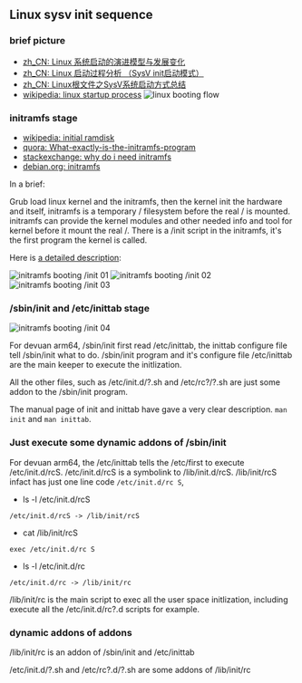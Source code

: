## Linux sysv init sequence


### brief picture

 - [zh_CN: Linux 系统启动的演进模型与发展变化](https://www.codenong.com/cs106070891/)
 - [zh_CN: Linux 启动过程分析 （SysV init启动模式）](https://blog.csdn.net/yellowblue2/article/details/78745172) 
 - [zh_CN: Linux根文件之SysV系统启动方式总结](https://blog.csdn.net/wade_510/article/details/71946271)
 - [wikipedia: linux startup process](https://en.wikipedia.org/wiki/Linux_startup_process) 
![linux booting flow](https://github.com/marcusyh/system/blob/master/raspiberry/images/boot_process_01.png) 


### initramfs stage

 - [wikipedia: initial ramdisk](https://en.wikipedia.org/wiki/Initial_ramdisk) 
 - [quora: What-exactly-is-the-initramfs-program](https://www.quora.com/What-exactly-is-the-initramfs-program-in-Linux-Is-it-a-script-binary-or-what) 
 - [stackexchange: why do i need initramfs](https://unix.stackexchange.com/questions/122100/why-do-i-need-initramfs) 
 - [debian.org: initramfs](https://wiki.debian.org/initramfs)

In a brief: 

Grub load linux kernel and the initramfs, then the kernel init the hardware and itself, initramfs is a temporary / filesystem before the real / is mounted. initramfs can provide the kernel modules and other needed info and tool for kernel before it mount the real /.
There is a /init script in the initramfs, it's the first program the kernel is called. 

Here is [a detailed description](http://glennastory.net/boot/initrd.html):

![initramfs booting /init 01](https://github.com/marcusyh/system/blob/master/raspiberry/images/boot_process_02.png)
![initramfs booting /init 02](https://github.com/marcusyh/system/blob/master/raspiberry/images/boot_process_03.png)
![initramfs booting /init 03](https://github.com/marcusyh/system/blob/master/raspiberry/images/boot_process_04.png)



### /sbin/init and /etc/inittab stage

![initramfs booting /init 04](https://github.com/marcusyh/system/blob/master/raspiberry/images/boot_process_05.png)

For devuan arm64, /sbin/init first read /etc/inittab, the inittab configure file tell /sbin/init what to do. /sbin/init program and it's configure file /etc/inittab are the main keeper to execute the initlization. 

All the other files, such as /etc/init.d/?.sh and /etc/rc?/?.sh are just some addon to the /sbin/init program.

The manual page of init and inittab have gave a very clear description. `man init` and `man inittab`.



### Just execute some dynamic addons of /sbin/init

For devuan arm64, the /etc/inittab tells the /etc/first to execute /etc/init.d/rcS. /etc/init.d/rcS is a symbolink to /lib/init.d/rcS. /lib/init/rcS infact has just one line code `/etc/init.d/rc S`, 

 - ls -l /etc/init.d/rcS
```
/etc/init.d/rcS -> /lib/init/rcS
```
 - cat /lib/init/rcS
```
exec /etc/init.d/rc S
```
 - ls -l /etc/init.d/rc
```
/etc/init.d/rc -> /lib/init/rc
```

/lib/init/rc is the main script to exec all the user space initlization, including execute all the /etc/init.d/rc?.d scripts for example.



### dynamic addons of addons

/lib/init/rc is an addon of /sbin/init and /etc/inittab

/etc/init.d/?.sh and /etc/rc?.d/?.sh are some addons of /lib/init/rc

